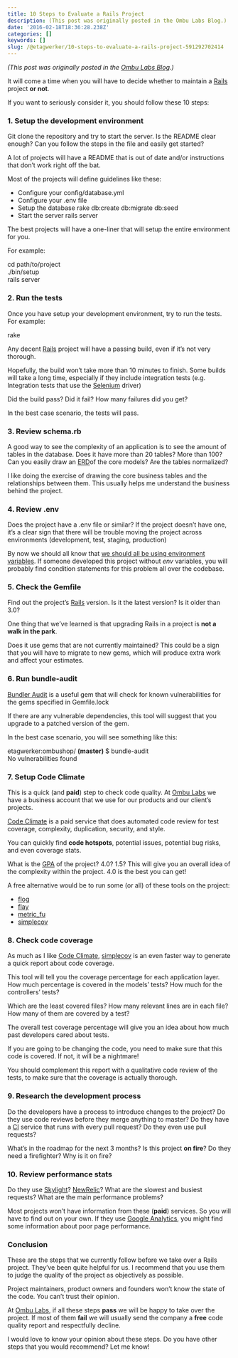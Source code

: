 ```yaml
---
title: 10 Steps to Evaluate a Rails Project
description: (This post was originally posted in the Ombu Labs Blog.)
date: '2016-02-18T18:36:28.238Z'
categories: []
keywords: []
slug: /@etagwerker/10-steps-to-evaluate-a-rails-project-591292702414
---
```


_(This post was originally posted in the_ [_Ombu Labs Blog_](http://www.ombulabs.com/blog)_.)_

It will come a time when you will have to decide whether to maintain a [Rails](http://rubyonrails.org/) project **or not**.

If you want to seriously consider it, you should follow these 10 steps:

### 1\. Setup the development environment

Git clone the repository and try to start the server. Is the README clear enough? Can you follow the steps in the file and easily get started?

A lot of projects will have a README that is out of date and/or instructions that don’t work right off the bat.

Most of the projects will define guidelines like these:

*   Configure your config/database.yml
*   Configure your .env file
*   Setup the database rake db:create db:migrate db:seed
*   Start the server rails server

The best projects will have a one-liner that will setup the entire environment for you.

For example:

cd path/to/project  
./bin/setup  
rails server

### 2\. Run the tests

Once you have setup your development environment, try to run the tests. For example:

rake

Any decent [Rails](http://rubyonrails.org/) project will have a passing build, even if it’s not very thorough.

Hopefully, the build won’t take more than 10 minutes to finish. Some builds will take a long time, especially if they include integration tests (e.g. Integration tests that use the [Selenium](http://www.seleniumhq.org/) driver)

Did the build pass? Did it fail? How many failures did you get?

In the best case scenario, the tests will pass.

### 3\. Review schema.rb

A good way to see the complexity of an application is to see the amount of tables in the database. Does it have more than 20 tables? More than 100? Can you easily draw an [ERD](https://en.wikipedia.org/wiki/Entity%E2%80%93relationship_model)of the core models? Are the tables normalized?

I like doing the exercise of drawing the core business tables and the relationships between them. This usually helps me understand the business behind the project.

### 4\. Review .env

Does the project have a .env file or similar? If the project doesn’t have one, it’s a clear sign that there will be trouble moving the project across environments (development, test, staging, production)

By now we should all know that [we should all be using environment variables](http://12factor.net/config). If someone developed this project without _env_ variables, you will probably find condition statements for this problem all over the codebase.

### 5\. Check the Gemfile

Find out the project’s [Rails](http://rubyonrails.org/) version. Is it the latest version? Is it older than 3.0?

One thing that we’ve learned is that upgrading Rails in a project is **not a walk in the park**.

Does it use gems that are not currently maintained? This could be a sign that you will have to migrate to new gems, which will produce extra work and affect your estimates.

### 6\. Run bundle-audit

[Bundler Audit](https://rubygems.org/gems/bundler-audit) is a useful gem that will check for known vulnerabilities for the gems specified in Gemfile.lock

If there are any vulnerable dependencies, this tool will suggest that you upgrade to a patched version of the gem.

In the best case scenario, you will see something like this:

etagwerker:ombushop/ **(**master**)** $ bundle-audit  
No vulnerabilities found

### 7\. Setup Code Climate

This is a quick (and **paid**) step to check code quality. At [Ombu Labs](http://www.ombulabs.com/) we have a business account that we use for our products and our client’s projects.

[Code Climate](https://codeclimate.com/) is a paid service that does automated code review for test coverage, complexity, duplication, security, and style.

You can quickly find **code hotspots**, potential issues, potential bug risks, and even coverage stats.

What is the [GPA](https://docs.codeclimate.com/docs/gpa) of the project? 4.0? 1.5? This will give you an overall idea of the complexity within the project. 4.0 is the best you can get!

A free alternative would be to run some (or all) of these tools on the project:

*   [flog](https://rubygems.org/gems/flog)
*   [flay](https://rubygems.org/gems/flay)
*   [metric\_fu](https://rubygems.org/gems/metric_fu)
*   [simplecov](https://rubygems.org/gems/simplecov)

### 8\. Check code coverage

As much as I like [Code Climate](https://codeclimate.com/), [simplecov](https://rubygems.org/gems/simplecov) is an even faster way to generate a quick report about code coverage.

This tool will tell you the coverage percentage for each application layer. How much percentage is covered in the models’ tests? How much for the controllers’ tests?

Which are the least covered files? How many relevant lines are in each file? How many of them are covered by a test?

The overall test coverage percentage will give you an idea about how much past developers cared about tests.

If you are going to be changing the code, you need to make sure that this code is covered. If not, it will be a nightmare!

You should complement this report with a qualitative code review of the tests, to make sure that the coverage is actually thorough.

### 9\. Research the development process

Do the developers have a process to introduce changes to the project? Do they use code reviews before they merge anything to master? Do they have a [CI](https://en.wikipedia.org/wiki/Continuous_integration) service that runs with every pull request? Do they even use pull requests?

What’s in the roadmap for the next 3 months? Is this project **on fire**? Do they need a firefighter? Why is it on fire?

### 10\. Review performance stats

Do they use [Skylight](https://www.skylight.io/)? [NewRelic](http://newrelic.com/)? What are the slowest and busiest requests? What are the main performance problems?

Most projects won’t have information from these (**paid**) services. So you will have to find out on your own. If they use [Google Analytics](https://www.google.com/analytics/), you might find some information about poor page performance.

### Conclusion

These are the steps that we currently follow before we take over a Rails project. They’ve been quite helpful for us. I recommend that you use them to judge the quality of the project as objectively as possible.

Project maintainers, product owners and founders won’t know the state of the code. You can’t trust their opinion.

At [Ombu Labs](http://www.ombulabs.com/), if all these steps **pass** we will be happy to take over the project. If most of them **fail** we will usually send the company a **free** code quality report and respectfully decline.

I would love to know your opinion about these steps. Do you have other steps that you would recommend? Let me know!